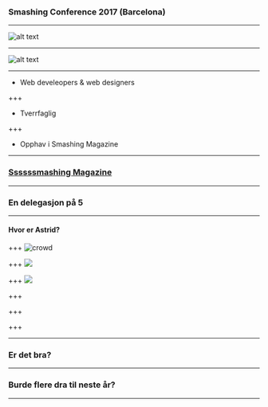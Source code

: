 ### Smashing Conference 2017 (Barcelona)

---

![alt text](../master/cat.png)

---

![alt text](../master/smashing-CAT.png)

---

* Web develeopers & web designers

+++
* Tverrfaglig

+++
* Opphav i Smashing Magazine


---

### [Ssssssmashing Magazine](https://www.smashingmagazine.com/)

---

### En delegasjon på 5
---
#### Hvor er Astrid?
+++
![crowd](https://farm5.staticflickr.com/4510/37777565241_ca5d58686b_k.jpg)

+++
![](https://farm5.staticflickr.com/4446/23924880088_d7943d80ff_k.jpg)

+++
![](../master/feelings-talk.jpg)

+++
![]()

+++
![]()

+++
![]()

---

### Er det bra?
---
### Burde flere dra til neste år?
---
 


